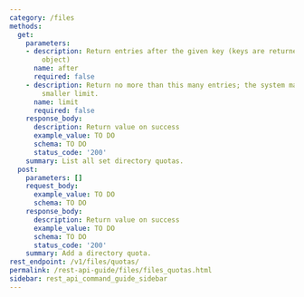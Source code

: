 ```yaml
---
category: /files
methods:
  get:
    parameters:
    - description: Return entries after the given key (keys are returned in the paging
        object)
      name: after
      required: false
    - description: Return no more than this many entries; the system may choose a
        smaller limit.
      name: limit
      required: false
    response_body:
      description: Return value on success
      example_value: TO DO
      schema: TO DO
      status_code: '200'
    summary: List all set directory quotas.
  post:
    parameters: []
    request_body:
      example_value: TO DO
      schema: TO DO
    response_body:
      description: Return value on success
      example_value: TO DO
      schema: TO DO
      status_code: '200'
    summary: Add a directory quota.
rest_endpoint: /v1/files/quotas/
permalink: /rest-api-guide/files/files_quotas.html
sidebar: rest_api_command_guide_sidebar
---
```

